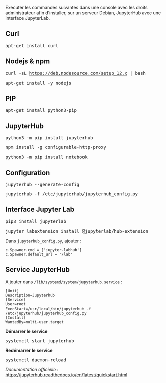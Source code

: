 Executer les commandes suivantes dans une console avec les droits administrateur afin d'installer, sur un serveur Debian, JupyterHub avec une interface JupyterLab.

## Curl

<kbd>apt-get install curl</kbd>

## Nodejs & npm

<kbd>curl -sL https://deb.nodesource.com/setup_12.x | bash</kbd>

<kbd>apt-get install -y nodejs</kbd>

## PIP

<kbd>apt-get install python3-pip</kbd>

## JupyterHub

<kbd>python3 -m pip install jupyterhub</kbd>

<kbd>npm install -g configurable-http-proxy</kbd>

<kbd>python3 -m pip install notebook</kbd>

## Configuration

<kbd>jupyterhub --generate-config</kbd>

<kbd>jupyterhub -f /etc/jupyterhub/jupyterhub_config.py</kbd>

## Interface Jupyter Lab

<kbd>pip3 install jupyterlab</kbd>

<kbd>jupyter labextension install @jupyterlab/hub-extension</kbd>

Dans `jupyterhub_config.py`, ajouter :
```
c.Spawner.cmd = ['jupyter-labhub']
c.Spawner.default_url = '/lab'
```

## Service JupyterHub

A jouter dans `/lib/systemd/system/jupyterhub.service` :
```
[Unit]
Description=Jupyterhub
[Service]
User=root
ExecStart=/usr/local/bin/jupyterhub -f /etc/jupyterhub/jupyterhub_config.py
[Install]
WantedBy=multi-user.target
```

**Démarrer le service**

<kbd>systemctl start jupyterhub</kbd>

**Redémarrer le service**

<kbd>systemctl daemon-reload</kbd>

*Documentation officielle* : https://jupyterhub.readthedocs.io/en/latest/quickstart.html
